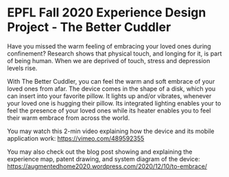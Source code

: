 # EPFL Fall 2020 Experience Design Project - The Better Cuddler

Have you missed the warm feeling of embracing your loved ones during confinement? Research shows that physical touch, and longing for it, is part of being human. When we are deprived of touch, stress and depression levels rise.

With The Better Cuddler, you can feel the warm and soft embrace of your loved ones from afar. The device comes in the shape of a disk, which you can insert into your favorite pillow. It lights up and/or vibrates, whenever your loved one is hugging their pillow. Its integrated lighting enables your to feel the presence of your loved ones while its heater enables you to feel their warm embrace from across the world.

You may watch this 2-min video explaining how the device and its mobile application work: https://vimeo.com/489592355

You may also check out the blog post showing and explaining the experience map, patent drawing, and system diagram of the device: https://augmentedhome2020.wordpress.com/2020/12/10/to-embrace/

